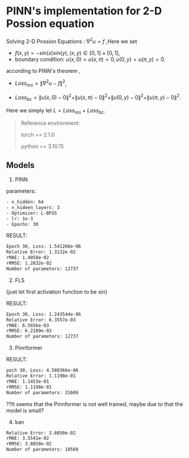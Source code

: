 # PINN's implementation for 2-D Possion equation

Solving 2-D Possion Equations : $\nabla^2 u=f$ ,Here we set

- $f(x,y)=-sin(x)sin(y),(x,y)\in [0,1]\times[0,1]$,
- boundary condition: $u(x,0)=u(x,\pi)=0,u(0,y)=u(\pi,y)=0$.

according to PINN's theorem , 

- $Loss_{res}=\|\nabla^2 u - f\|^2$,

- $Loss_{bc}=\|u(x,0)-0\|^2+\|u(x,\pi)-0\|^2+\|u(0,y)-0\|^2+\|u(\pi,y)-0\|^2$.

Here we simply let $L=Loss_{res}+Loss_{bc}$.

> Reference environment:
> 
> torch == 2.1.0
> 
> python == 3.10.15
>
## Models 

1. PINN

parameters:
```bash
- n_hidden: 64
- n_hideen_layers: 3
- Optimizer: L-BFGS
- lr: 1e-3
- Epochs: 30
```
RESULT:
```bash
Epoch 30, Loss: 1.541266e-06
Relative Error: 1.3132e-02
rMAE: 1.4058e-02
rRMSE: 1.2832e-02
Number of parameters: 12737
```

2. FLS
   
(just let first activation function to be sin)

RESULT:

```bash
Epoch 30, Loss: 1.243544e-06
Relative Error: 6.3557e-03
rMAE: 6.5656e-03
rRMSE: 6.2189e-03
Number of parameters: 12737
```

3. Pinnformer
   
RESULT:

```bash
poch 30, Loss: 4.580366e-06
Relative Error: 1.1198e-01
rMAE: 1.1453e-01
rRMSE: 1.1198e-01
Number of parameters: 31609
```

??It seems that the Pinnformer is not well trained, maybe due to that the model is small?

4. kan

```bash
Relative Error: 3.8850e-02
rMAE: 3.5541e-02
rRMSE: 3.8850e-02
Number of parameters: 10560
```



